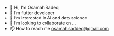 - 👋 Hi, I’m Osamah Sadeq
- 🌱 I’m flutter developer
- 👀 I’m interested in Ai and data science
- 💞️ I’m looking to collaborate on ...
- 📫 How to reach me [osamah.saddeq@gmail.com](mailto:osamah.saddeq@gmail.com)

<!---
NAWR9/NAWR9 is a ✨ special ✨ repository because its `README.md` (this file) appears on your GitHub profile.
You can click the Preview link to take a look at your changes.
--->
